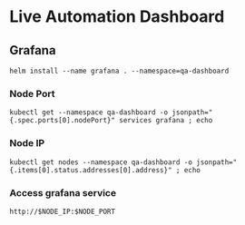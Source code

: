 # Live Automation Dashboard

## Grafana

```
helm install --name grafana . --namespace=qa-dashboard
```

### Node Port
```
kubectl get --namespace qa-dashboard -o jsonpath="{.spec.ports[0].nodePort}" services grafana ; echo
```
### Node IP
```
kubectl get nodes --namespace qa-dashboard -o jsonpath="{.items[0].status.addresses[0].address}" ; echo
```

### Access grafana service
```
http://$NODE_IP:$NODE_PORT
```